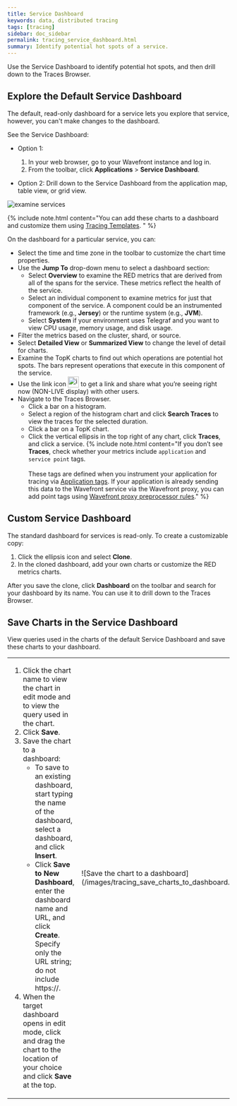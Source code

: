 ```yaml
---
title: Service Dashboard
keywords: data, distributed tracing
tags: [tracing]
sidebar: doc_sidebar
permalink: tracing_service_dashboard.html
summary: Identify potential hot spots of a service.
---
```


Use the Service Dashboard to identify potential hot spots, and then drill down to the Traces Browser.

## Explore the Default Service Dashboard

The default, read-only dashboard for a service lets you explore that service, however, you can't make changes to the dashboard.

See the Service Dashboard:

* Option 1:
  1. In your web browser, go to your Wavefront instance and log in.
  1. From the toolbar, click **Applications** > **Service Dashboard**.

* Option 2:
  Drill down to the Service Dashboard from the application map, table view, or grid view.

![examine services](images/tracing_services.png)

{% include note.html content="You can add these charts to a dashboard and customize them using [Tracing Templates](ui_dashboards.html#create-a-dashboard-from-a-tracing-template). " %}

On the dashboard for a particular service, you can:
* Select the time and time zone in the toolbar to customize the chart time properties.
* Use the **Jump To** drop-down menu to select a dashboard section:
  - Select **Overview** to examine the RED metrics that are derived from all of the spans for the service. These metrics reflect the health of the service.
  - Select an individual component to examine metrics for just that component of the service. A component could be an instrumented framework (e.g., **Jersey**) or the runtime system (e.g., **JVM**).
  - Select **System** if your environment uses Telegraf and you want to view CPU usage, memory usage, and disk usage.
* Filter the metrics based on the cluster, shard, or source.
* Select **Detailed View** or **Summarized View** to change the level of detail for charts.
<a name="Tracesbrowser"></a>
* Examine the TopK charts to find out which operations are potential hot spots. The bars represent operations that execute in this component of the service.
* Use the link icon <img src="images/tracing_link_icon.png"
style="vertical-align:text-bottom;width:25px" alt="icon to click to get the link"/> to get a link and share what you’re seeing right now (NON-LIVE display) with other users.
* Navigate to the Traces Browser.
  * Click a bar on a histogram.
  * Select a region of the histogram chart and click **Search Traces** to view the traces for the selected duration.
  * Click a bar on a TopK chart.
  * Click the vertical ellipsis in the top right of any chart, click **Traces**, and click a service.
    {% include note.html content="If you don’t see **Traces**, check whether your metrics include `application` and `service point` tags.<br/><br/> These tags are defined when you instrument your application for tracing via [Application tags](trace_data_details.html#application-tags). If your application is already sending this data to the Wavefront service via the Wavefront proxy, you can add point tags using [Wavefront proxy preprocessor rules](proxies_preprocessor_rules.html#addtag-and-addtagifnotexists)." %}

## Custom Service Dashboard

The standard dashboard for services is read-only. To create a customizable copy:

1. Click the ellipsis icon and select **Clone**.
2. In the cloned dashboard, add your own charts or customize the RED metrics charts.

After you save the clone, click **Dashboard** on the toolbar and search for your dashboard by its  name. You can use it to drill down to the Traces Browser.




## Save Charts in the Service Dashboard

View queries used in the charts of the default Service Dashboard and save these charts to your dashboard.

<table style="width: 100%;">
  <tr>
    <td width="45%">
      <ol>
        <li>
          Click the chart name to view the chart in edit mode and to view the query used in the chart.
        </li>
        <li>
          Click <strong>Save</strong>.
        </li>
        <li>
          Save the chart to a dashboard:
          <ul>
            <li>
              To save to an existing dashboard, start typing the name of the dashboard, select a dashboard, and click <strong>Insert</strong>.
            </li>
            <li>
              Click <strong>Save to New Dashboard</strong>, enter the dashboard name and URL, and click <strong>Create</strong>. Specify only the URL string; do not include https://.
            </li>
          </ul>
        </li>
        <li>
          When the target dashboard opens in edit mode, click and drag the chart to the location of your choice and click <strong>Save</strong> at the top.
        </li>
      </ol>
    </td>
    <td markdown="span" width="55%">
      ![Save the chart to a dashboard](/images/tracing_save_charts_to_dashboard.png)
    </td>
  </tr>
</table>
